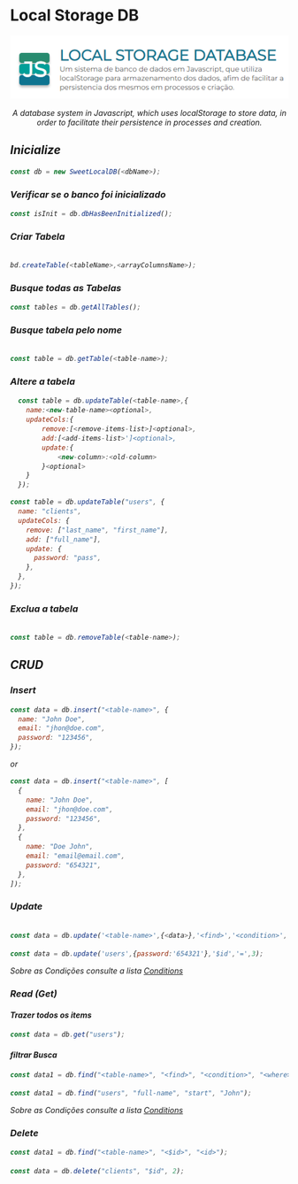 # Local Storage DB

<center>
<img src="./assets/images/print.png" alt="Local Storage DB" title="Local Storage DB"/>
<p><i>A database system in Javascript, which uses localStorage to store data, in order to facilitate their persistence in processes and creation.<i></p>
</center>

## Inicialize

```javascript
const db = new SweetLocalDB(<dbName>);
```

### Verificar se o banco foi inicializado

```javascript
const isInit = db.dbHasBeenInitialized();
```

### Criar Tabela

```javascript

bd.createTable(<tableName>,<arrayColumnsName>);

```

### Busque todas as Tabelas

```javascript
const tables = db.getAllTables();
```

### Busque tabela pelo nome

```javascript

const table = db.getTable(<table-name>);

```

### Altere a tabela

```javascript
  const table = db.updateTable(<table-name>,{
    name:<new-table-name><optional>,
    updateCols:{
        remove:[<remove-items-list>]<optional>,
        add:[<add-items-list>']<optional>,
        update:{
            <new-column>:<old-column>
        }<optional>
    }
  });
```

```javascript
const table = db.updateTable("users", {
  name: "clients",
  updateCols: {
    remove: ["last_name", "first_name"],
    add: ["full_name"],
    update: {
      password: "pass",
    },
  },
});
```

### Exclua a tabela

```javascript

const table = db.removeTable(<table-name>);

```

## CRUD

### Insert

```javascript
const data = db.insert("<table-name>", {
  name: "John Doe",
  email: "jhon@doe.com",
  password: "123456",
});
```

or

```javascript
const data = db.insert("<table-name>", [
  {
    name: "John Doe",
    email: "jhon@doe.com",
    password: "123456",
  },
  {
    name: "Doe John",
    email: "email@email.com",
    password: "654321",
  },
]);
```

### Update

```javascript

const data = db.update('<table-name>',{<data>},'<find>','<condition>','<where>');

const data = db.update('users',{password:'654321'},'$id','=',3);

```

Sobre as Condições consulte a lista <a href="#conditions"> Conditions </a>

### Read (Get)

#### Trazer todos os items

```javascript
const data = db.get("users");
```

#### filtrar Busca

```javascript
const data1 = db.find("<table-name>", "<find>", "<condition>", "<where>");

const data1 = db.find("users", "full-name", "start", "John");
```

Sobre as Condições consulte a lista <a href="#conditions"> Conditions </a>

### Delete

```javascript
const data1 = db.find("<table-name>", "<$id>", "<id>");

const data = db.delete("clients", "$id", 2);
```
